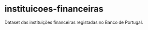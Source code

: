 instituicoes-financeiras
========================

Dataset das instituições financeiras registadas no Banco de Portugal.

